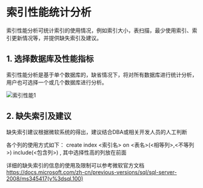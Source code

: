# 索引性能统计分析
索引性能分析可统计索引的使用情况，例如索引大小，表扫描，最少使用索引、索引更新情况等，并提供缺失索引及建议。

## 1. 选择数据库及性能指标
索引性能分析是基于单个数据库的，缺省情况下，将对所有数据库进行统计分析，用户也可选择一个或几个数据库进行分析。

![索引性能1](../../../../../image/RDS/Index-Performance-1.png)

## 2. 缺失索引及建议
缺失索引建议根据微软系统的得出，建议结合DBA或相关开发人员的人工判断

各个列的使用方式如下： create index <索引名> on <表名>(<相等列>,<不等列>) include(<包含列>) , 其中选择性高的列放在前面

详细的缺失索引的信息的使用及限制可以参考微软官方文档 https://docs.microsoft.com/zh-cn/previous-versions/sql/sql-server-2008/ms345417(v%3dsql.100)
